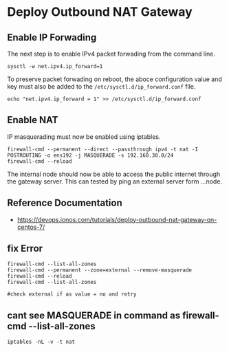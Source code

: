 # Deploy Outbound NAT Gateway 

## Enable IP Forwading
The next step is to enable IPv4 packet forwading from the command line.

```
sysctl -w net.ipv4.ip_forward=1
```

To preserve packet forwading on reboot, the aboce configuration value and key must also be added to the `/etc/sysctl.d/ip_forward.conf` file.

```
echo "net.ipv4.ip_forward = 1" >> /etc/sysctl.d/ip_forward.conf
```

## Enable NAT

IP masquerading must now be enabled using iptables.

```
firewall-cmd --permanent --direct --passthrough ipv4 -t nat -I POSTROUTING -o ens192 -j MASQUERADE -s 192.168.30.0/24
firewall-cmd --reload
```

The internal node should now be able to access the public internet through the gateway server. This can tested by ping an external server form ...node.

## Reference Documentation

- https://devops.ionos.com/tutorials/deploy-outbound-nat-gateway-on-centos-7/



## fix Error
```
firewall-cmd --list-all-zones
firewall-cmd --permanent --zone=external --remove-masquerade
firewall-cmd --reload
firewall-cmd --list-all-zones

#check external if as value = no and retry
```

## cant see MASQUERADE in command as firewall-cmd --list-all-zones
```
iptables -nL -v -t nat
```

